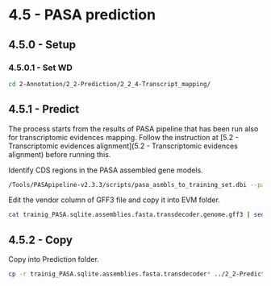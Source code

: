 4.5 - PASA prediction
=====================

## 4.5.0 - Setup

### 4.5.0.1 - Set WD

```bash
cd 2-Annotation/2_2-Prediction/2_2_4-Transcript_mapping/
```

4.5.1 - Predict
---------------

The process starts from the results of PASA pipeline that has been run also for transcriptomic evidences mapping. Follow the instruction at [5.2 - Transcriptomic evidences alignment](5.2 - Transcriptomic evidences alignment) before running this.

Identify CDS regions in the PASA assembled gene models.

``` bash
/Tools/PASApipeline-v2.3.3/scripts/pasa_asmbls_to_training_set.dbi --pasa_transcripts_fasta trainig_PASA.sqlite.assemblies.fasta --pasa_transcripts_gff3 trainig_PASA.sqlite.pasa_assemblies.gff3
```

Edit the vendor column of GFF3 file and copy it into EVM folder.

``` bash
cat trainig_PASA.sqlite.assemblies.fasta.transdecoder.genome.gff3 | sed 's:\~\~:-:g;s:transdecoder:PASA_transdecoder:;s:;Name=.*::' > ../2_2_6-EVM/prediction.pasa.gff3
```

4.5.2 - Copy
------------

Copy into Prediction folder.

``` bash
cp -r trainig_PASA.sqlite.assemblies.fasta.transdecoder* ../2_2-Prediction/2_2_3-Prediction/2_2_3_5-PASA/
```
